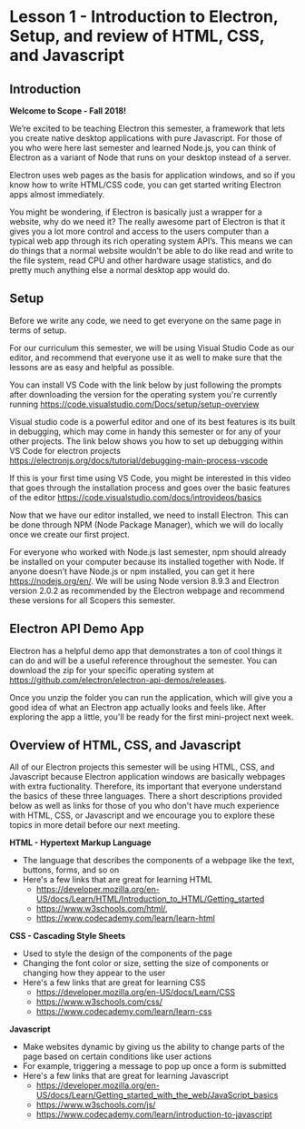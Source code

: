 # **Lesson 1 - Introduction to Electron, Setup, and review of HTML, CSS, and Javascript**
  
## **Introduction**

**Welcome to Scope - Fall 2018!**

We’re excited to be teaching Electron this semester, a framework that lets you create native desktop applications with pure Javascript. For those of you who were here last semester and learned Node.js, you can think of Electron as a variant of Node that runs on your desktop instead of a server. 

Electron uses web pages as the basis for application windows, and so if you know how to write HTML/CSS code, you can get started writing Electron apps almost immediately. 

You might be wondering, if Electron is basically just a wrapper for a website, why do we need it? The really awesome part of Electron is that it gives you a lot more control and access to the users computer than a typical web app through its rich operating system API’s. This means we can do things that a normal website wouldn’t be able to do like read and write to the file system, read CPU and other hardware usage statistics, and do pretty much anything else a normal desktop app would do. 

## **Setup**

Before we write any code, we need to get everyone on the same page in terms of setup. 

For our curriculum this semester, we will be using Visual Studio Code as our editor, and recommend that everyone use it as well to make sure that the lessons are as easy and helpful as possible. 

You can install VS Code with the link below by just following the prompts after downloading the version for the operating system you're currently running
https://code.visualstudio.com/Docs/setup/setup-overview

Visual studio code is a powerful editor and one of its best features is its built in debugging, which may come in handy this semester or for any of your other projects. The link below shows you how to set up debugging within VS Code for electron projects https://electronjs.org/docs/tutorial/debugging-main-process-vscode

If this is your first time using VS Code, you might be interested in this video that goes through the installation process and goes over the basic features of the editor
https://code.visualstudio.com/docs/introvideos/basics

Now that we have our editor installed, we need to install Electron. This can be done through NPM (Node Package Manager), which we will do locally once we create our first project. 

For everyone who worked with Node.js last semester, npm should already be installed on your computer because its installed together with Node. If anyone doesn’t have Node.js or npm installed, you can get it here https://nodejs.org/en/. We will be using Node version 8.9.3 and Electron version 2.0.2 as recommended by the Electron webpage and recommend these versions for all Scopers this semester. 

## **Electron API Demo App**
Electron has a helpful demo app that demonstrates a ton of cool things it can do and will be a useful reference throughout the semester. You can download the zip for your specific operating system at https://github.com/electron/electron-api-demos/releases. 

Once you unzip the folder you can run the application, which will give you a good idea of what an Electron app actually looks and feels like. After exploring the app a little, you'll be ready for the first mini-project next week. 

## **Overview of HTML, CSS, and Javascript**

All of our Electron projects this semester will be using HTML, CSS, and Javascript because Electron application windows are basically webpages with extra fuctionality. Therefore, its important that everyone understand the basics of these three languages. There a short descriptions provided below as well as links for those of you who don't have much experience with HTML, CSS, or Javascript and we encourage you to explore these topics in more detail before our next meeting.

**HTML - Hypertext Markup Language**
* The language that describes the components of a webpage like the text, buttons, forms, and so on
* Here's a few links that are great for learning HTML 
  * https://developer.mozilla.org/en-US/docs/Learn/HTML/Introduction_to_HTML/Getting_started 
  * https://www.w3schools.com/html/,
  * https://www.codecademy.com/learn/learn-html

**CSS - Cascading Style Sheets**
* Used to style the design of the components of the page
* Changing the font color or size, setting the size of components or changing how they appear to the user
* Here's a few links that are great for learning CSS 
  * https://developer.mozilla.org/en-US/docs/Learn/CSS 
  * https://www.w3schools.com/css/
  * https://www.codecademy.com/learn/learn-css

**Javascript**
* Make websites dynamic by giving us the ability to change parts of the page based on certain conditions like user actions
* For example, triggering a message to pop up once a form is submitted
* Here's a few links that are great for learning Javascript 
  * https://developer.mozilla.org/en-US/docs/Learn/Getting_started_with_the_web/JavaScript_basics 
  * https://www.w3schools.com/js/
  * https://www.codecademy.com/learn/introduction-to-javascript


















